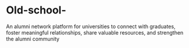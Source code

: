 # Old-school-
An alumni network platform for universities to connect with graduates, foster meaningful relationships, share valuable resources, and strengthen the alumni community
